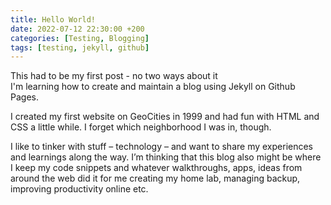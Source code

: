 ```yaml
---
title: Hello World!
date: 2022-07-12 22:30:00 +200
categories: [Testing, Blogging]
tags: [testing, jekyll, github]
---
```



This had to be my first post - no two ways about it\
I'm learning how to create and maintain a blog using Jekyll on Github Pages.  

I created my first website on GeoCities in 1999 and had fun with HTML and CSS a little while. I forget which neighborhood I was in, though.  

I like to tinker with stuff – technology – and want to share my experiences and learnings along the way. I’m thinking that this blog also might be where I keep my code snippets and whatever walkthroughs, apps, ideas from around the web did it for me creating my home lab, managing backup, improving productivity online etc.  